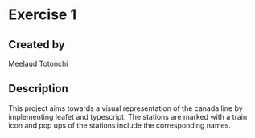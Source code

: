 # Exercise 1

## Created by 
Meelaud Totonchi

## Description
This project aims towards a visual representation of the canada line by implementing leafet and typescript. The stations are marked with a train icon and pop ups of the stations include the corresponding names. 